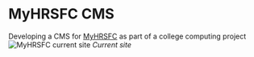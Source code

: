 MyHRSFC CMS
=======

Developing a CMS for [MyHRSFC](http://myhrsfc.co.uk/ "College Student Council Site") as part of a college computing project
![MyHRSFC current site](http://i376.photobucket.com/albums/oo201/Gareth_Nunns/PresentHomepage_zpsa583ffc2.png)
_Current site_
